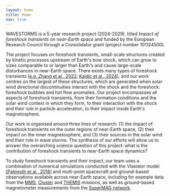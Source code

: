 ```yaml
---
layout: home
title: Home
nav: true
---
```

WAVESTORMS is a 5-year research project (2024-2029), titled <i>Impact of foreshock transients on near-Earth space</i> and funded by the European Research Council through a Consolidator grant (project number 101124500).

The project focuses on foreshock transients, small-scale structures created by kinetic processes upstream of Earth's bow shock, which can grow to sizes comparable to or larger than Earth's and cause large-scale disturbances in near-Earth space. There exists many types of foreshock transients [[e.g. Zhang et al., 2022](https://doi.org/10.1007/s11214-021-00865-0); [Kajdic et al., 2024](https://doi.org/10.3389/fspas.2024.1436916)], and our work centres on the largest of these structures, which are generated when solar wind directional discontinuities interact with the shock and the foreshock: foreshock bubbles and hot flow anomalies. Our project encompasses all aspects of foreshock transients, from their formation conditions and the solar wind context in which they form, to their interaction with the shock and their role in particle acceleration, to their impact inside Earth's magnetosphere.

Our work is organised around three lines of research:
(1) the impact of foreshock transients on the outer regions of near-Earth space,
(2) their impact on the inner magnetosphere, and
(3) their sources in the solar wind and their role in wave storms.
The synthesis of our efforts will allow us to answer the overarching science question of this project: what is the contribution of foreshock transients to near-Earth space dynamics?

To study foreshock transients and their impact, our team uses a combination of numerical simulations conducted with the Vlasiator model [[Palmroth et al., 2018]](https://link.springer.com/article/10.1007/s41115-018-0003-2) and multi-point spacecraft and ground-based observations available across near-Earth space, including for example data from the [MMS](https://mms.gsfc.nasa.gov/), [Cluster](https://csa.esac.esa.int/csa-web/) and [THEMIS](https://themis.ssl.berkeley.edu/index.shtml) missions, as well as ground-based magnetometer measurements from the [SuperMAG network](https://supermag.jhuapl.edu/).


